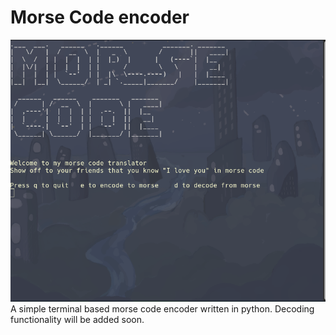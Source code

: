 # Morse Code encoder
![Start Screen](./images/morse-code-1.png)
A simple terminal based morse code encoder written in python.
Decoding functionality will be added soon.

